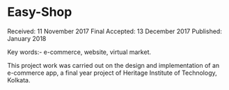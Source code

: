 # Easy-Shop


 
Received: 11 November 2017 Final Accepted: 13 December 2017 Published: January 2018 
 
Key words:- e-commerce, website, virtual market.  
 
 
 
 
 
 
 
 
 
 
 
 
 
 
This project work was carried out on the design and implementation of an e-commerce app, a  final year project of Heritage Institute of Technology, Kolkata.
